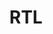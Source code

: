 ---
title: "RTL"
layout: category
permalink: /categories/rtl/
author_profile: true
taxonomy: RTL
sidebar:
  nav: "RTL"
---